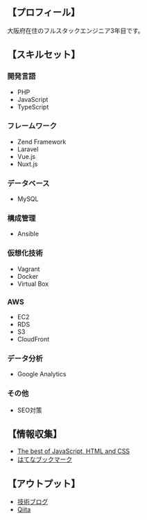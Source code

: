 ## 【プロフィール】

大阪府在住のフルスタックエンジニア3年目です。

## 【スキルセット】

### 開発言語

- PHP
- JavaScript
- TypeScript

### フレームワーク

- Zend Framework
- Laravel
- Vue.js
- Nuxt.js

### データベース

- MySQL

### 構成管理

- Ansible

### 仮想化技術

- Vagrant
- Docker
- Virtual Box

### AWS

- EC2
- RDS
- S3
- CloudFront

### データ分析

- Google Analytics

### その他

- SEO対策

## 【情報収集】

- [The best of JavaScript, HTML and CSS](https://bestofjs.org)
- [はてなブックマーク](https://b.hatena.ne.jp/hotentry/it)

## 【アウトプット】

- [技術ブログ](https://www.yurikago-blog.com)
- [Qiita](https://qiita.com/h-kawaguchi)

